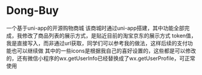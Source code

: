 # Dong-Buy
一个基于uni-app的开源购物商城
该商城时通过uni-app搭建，其中功能全部完成，我修改了商品列表的展示方式，是贴近目前的淘宝京东的展示方式
token值，我是直接写入，而非通过url获取，同学们可以参考我的做法，这样后续的支付功能也可以继续做
其中的一些icons是根据我自己的喜好设置的，这些都是可以修改的，还有微信小程序的wx.getUserInfo已经替换成了wx.getUserProfile，可正常使用
